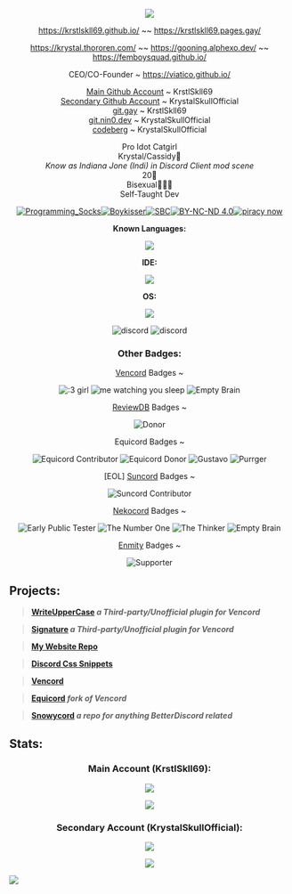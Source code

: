 <p align="center"> <img src="https://capsule-render.vercel.app/api?type=waving&height=190&color=gradient&text=KrstlSkll69"> </p> 

<div align="center">  

https://krstlskll69.github.io/ ~~
https://krstlskll69.pages.gay/

https://krystal.thororen.com/ ~~
https://gooning.alphexo.dev/ ~~
https://femboysquad.github.io/

CEO/CO-Founder ~ https://viatico.github.io/

[Main Github Account](https://github.com/KrstlSkll69) ~ KrstlSkll69  
[Secondary Github Account](https://github.com/KrystalSkullOfficial) ~ KrystalSkullOfficial  
[git.gay](https://git.gay/KrstlSkll69) ~ KrstlSkll69  
[git.nin0.dev](https://git.nin0.dev/krystalskullofficial) ~ KrystalSkullOfficial  
[codeberg](https://codeberg.org/KrstlSkll69) ~ KrystalSkullOfficial

Pro Idot Catgirl  
Krystal/Cassidy🎀           
_Know as Indiana Jone (Indi) in Discord Client mod scene_              
20🎂  
Bisexual💖💜💙  
Self-Taught Dev

[![Programming_Socks](https://cdn.nest.rip/uploads/ed27ab47-3573-438b-b67c-db95be33dae0 'Programmer Socks')](https://cdn.nest.rip/uploads/811976cb-ada9-4d6b-91b6-2a14254749c0 )[![Boykisser](https://cdn.nest.rip/uploads/a92c944b-2c2f-4248-8268-6930ee5e2973  'You like kissing boys dont you')](https://cdn.nest.rip/uploads/ebc7160b-bc67-4f3c-bb16-9c7504978b85.mp4)[![SBC](https://cdn.nest.rip/uploads/c5809c7b-302e-4fd8-b1ca-2a76a9b9e6f1.png 'Southern Baptist Convention')](https://www.sbc.net/about/)[![BY-NC-ND 4.0](https://cdn.nest.rip/uploads/db8a9d8f-25d0-45e4-89d9-f3d7249b88f5  'Profile  Picture is held under CC BY-NC-ND 4.0')](https://creativecommons.org/licenses/by-nc-nd/4.0/legalcode.en)[![piracy now](https://cdn.nest.rip/uploads/32217de0-4b88-4482-89d9-7f08997cb0d5  'piracy now')]()


**Known Languages:**

<p align="center">
  <a href="https://go-skill-icons.vercel.app/">
    <img src="https://go-skill-icons.vercel.app/api/icons?i=css,html,md,assembly,php,ts,js&theme=dark" />
  </a>
</p>

**IDE:**

<p align="center">
  <a href="https://go-skill-icons.vercel.app/">
    <img src="https://go-skill-icons.vercel.app/api/icons?i=vscode,notepadpp,qt&theme=dark" />
  </a>
</p>

**OS:**

<p align="center">
  <a href="https://go-skill-icons.vercel.app/">
    <img src="https://go-skill-icons.vercel.app/api/icons?i=windows,apple,mint,nix,raspberrypi,reactos&theme=dark" />
  </a>
</p>




![discord](https://discord.c99.nl/widget/theme-3/929208515883569182.png ) ![discord](https://discord.c99.nl/widget/theme-2/1293221154156314738.png )

### Other Badges:

[Vencord](https://vencord.dev/) Badges ~ 

![:3 girl](https://cdn.nest.rip/uploads/2ea2a188-0e86-4bc8-b974-57e4837e7c3d )
![me watching you sleep](https://cdn.nest.rip/uploads/91401066-595f-45ea-9ba1-a45415229eeb )
![Empty Brain](https://cdn.nest.rip/uploads/47ff4411-61de-4e64-ad2e-f49915374e5c )

[ReviewDB](https://reviewdb.mantikafasi.dev/) Badges ~

![Donor](https://cdn.nest.rip/uploads/6f741bbf-1961-4aea-89f1-f05e4fd00294 )


Equicord Badges ~ 

![Equicord Contributor](https://cdn.nest.rip/uploads/16911de4-a74f-4799-9919-c8043bb6f393 )
![Equicord Donor](https://cdn.nest.rip/uploads/b8c1da64-7311-42b0-b033-a12774078376 )
![Gustavo](https://cdn.nest.rip/uploads/29e9250f-fec2-4078-85f7-77b8a5afcb43 )
![Purrger](https://cdn.nest.rip/uploads/936f089b-2dad-4ad3-ae99-da0a6aae9d6c )

[EOL] [Suncord](https://github.com/verticalsync/Suncord) Badges ~

![Suncord Contributor](https://cdn.nest.rip/uploads/19f32997-9df6-47a9-b2b7-e7857064669b )

[Nekocord](https://nekocord.dev/) Badges ~

![Early Public Tester](https://cdn.nest.rip/uploads/58ba8d27-9124-49a9-8003-4597fe62323f )
![The Number One](https://cdn.nest.rip/uploads/0882f436-4e2e-4462-9c3e-f0e84c117e0c )
![The Thinker](https://cdn.nest.rip/uploads/69ef360e-3666-4854-8289-98f7aee79e91 )
![Empty Brain](https://cdn.nest.rip/uploads/47ff4411-61de-4e64-ad2e-f49915374e5c )

[Enmity](https://enmity.unbound.rip/) Badges ~

![Supporter](https://cdn.nest.rip/uploads/e09c4d1a-bb13-4364-a3e1-b5f8aa909103 )


</div>

## Projects:

> **[WriteUpperCase](https://github.com/KrstlSkll69/WriteUpperCase) *a Third-party/Unofficial plugin for Vencord*** 

> **[Signature](https://github.com/KrstlSkll69/Signature) *a Third-party/Unofficial plugin for Vencord*** 

> **[My Website Repo](https://github.com/KrstlSkll69/krstlskll69.github.com)**

> **[Discord Css Snippets](https://github.com/KrstlSkll69/vc-snippets)**

> **[Vencord](https://vencord.dev/)**

> **[Equicord](https://github.com/Equicord/Equicord) *fork of Vencord***

>  **[Snowycord](https://github.com/Snowycord) *a repo for anything BetterDiscord related***



## Stats:

<div align="center">  

### Main Account (KrstlSkll69):
<p align="center" width="auto" height="50%" >
  <a href="https://go-skill-icons.vercel.app/">
    <img src="https://github-readme-stats.vercel.app/api?username=KrstlSkll69&show_icons=true&count_private=true&theme=dracula&bg_color=00000000">
  </a>
</p> 
<p align="center" width="auto" height="50%" >
  <a href="https://go-skill-icons.vercel.app/">
    <img src="https://github-readme-stats.vercel.app/api/top-langs/?username=KrstlSkll69&layout=compact&theme=dracula&bg_color=00000000&langs_count=6&20notebook,tex,css,php,mb">
  </a>
</p>


### Secondary Account (KrystalSkullOfficial):

<p align="center" width="auto" height="50%" >
  <a href="https://go-skill-icons.vercel.app/">
    <img src="https://github-readme-stats.vercel.app/api?username=KrystalSkullOfficial&show_icons=true&count_private=true&theme=dracula&bg_color=00000000">
  </a>
</p> 
<p align="center" width="auto" height="50%" >
  <a href="https://go-skill-icons.vercel.app/">
    <img src="https://github-readme-stats.vercel.app/api/top-langs/?username=KrystalSkullOfficial&layout=compact&theme=dracula&bg_color=00000000&langs_count=6&20notebook,tex,css,php,mb">
  </a>
</p>

</div>

![](https://cdn.nest.rip/uploads/293b8f9f-4b73-4bcc-887a-1d410d871aa6 )
